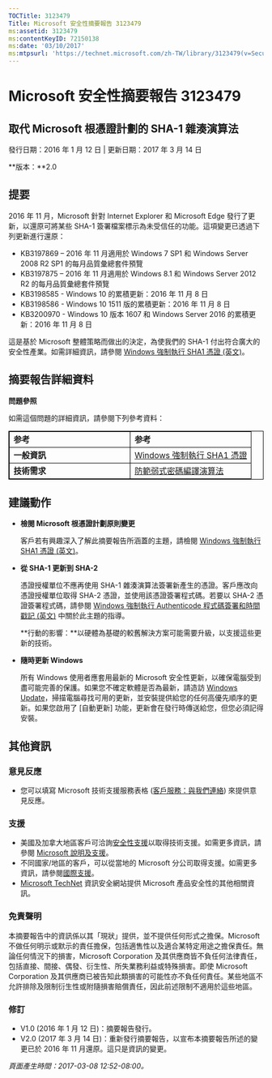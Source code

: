 ```yaml
---
TOCTitle: 3123479
Title: Microsoft 安全性摘要報告 3123479
ms:assetid: 3123479
ms:contentKeyID: 72150138
ms:date: '03/10/2017'
ms:mtpsurl: 'https://technet.microsoft.com/zh-TW/library/3123479(v=Security.10)'
---
```


Microsoft 安全性摘要報告 3123479
================================

取代 Microsoft 根憑證計劃的 SHA-1 雜湊演算法
--------------------------------------------

發行日期：2016 年 1 月 12 日 | 更新日期：2017 年 3 月 14 日

**版本：**2.0

提要
----

<span id="sectionToggle0"></span>
2016 年 11 月，Microsoft 針對 Internet Explorer 和 Microsoft Edge 發行了更新，以還原可將某些 SHA-1 簽署檔案標示為未受信任的功能。這項變更已透過下列更新進行還原：

-   KB3197869 – 2016 年 11 月適用於 Windows 7 SP1 和 Windows Server 2008 R2 SP1 的每月品質彙總套件預覽
-   KB3197875 – 2016 年 11 月適用於 Windows 8.1 和 Windows Server 2012 R2 的每月品質彙總套件預覽
-   KB3198585 - Windows 10 的累積更新：2016 年 11 月 8 日
-   KB3198586 - Windows 10 1511 版的累積更新：2016 年 11 月 8 日
-   KB3200970 - Windows 10 版本 1607 和 Windows Server 2016 的累積更新：2016 年 11 月 8 日

這是基於 Microsoft 整體策略而做出的決定，為使我們的 SHA-1 付出符合廣大的安全性產業。如需詳細資訊，請參閱 [Windows 強制執行 SHA1 憑證 (英文)](https://aka.ms/sha1)。

摘要報告詳細資料
----------------

<span id="sectionToggle1"></span>
**問題參照**

如需這個問題的詳細資訊，請參閱下列參考資料：

<p> </p>
<table style="border:1px solid black;">
<colgroup>
<col width="50%" />
<col width="50%" />
</colgroup>
<tbody>
<tr class="odd">
<td style="border:1px solid black;"><strong>参考</strong></td>
<td style="border:1px solid black;"><strong>参考</strong></td>
</tr>
<tr class="even">
<td style="border:1px solid black;"><strong>一般資訊</strong></td>
<td style="border:1px solid black;"><a href="http://aka.ms/sha1">Windows 強制執行 SHA1 憑證</a></td>
</tr>
<tr class="odd">
<td style="border:1px solid black;"><strong>技術需求</strong></td>
<td style="border:1px solid black;"><a href="https://technet.microsoft.com/zh-tw/library/dn375961.aspx">防範弱式密碼編譯演算法</a></td>
</tr>
</tbody>
</table>
  
建議動作  
--------
  
<span id="sectionToggle2"></span>
-   **檢閱 Microsoft 根憑證計劃原則變更**
  
    客戶若有興趣深入了解此摘要報告所涵蓋的主題，請檢閱 [Windows 強制執行 SHA1 憑證 (英文)](http://aka.ms/sha1)。
  
-   **從 SHA-1 更新到 SHA-2**
  
    憑證授權單位不應再使用 SHA-1 雜湊演算法簽署新產生的憑證。客戶應改向憑證授權單位取得 SHA-2 憑證，並使用該憑證簽署程式碼。若要以 SHA-2 憑證簽署程式碼，請參閱 [Windows 強制執行 Authenticode 程式碼簽署和時間戳記 (英文)](http://aka.ms/sha1) 中關於此主題的指導。
  
    **行動的影響：**以硬體為基礎的較舊解決方案可能需要升級，以支援這些更新的技術。
  
-   **隨時更新 Windows**
  
    所有 Windows 使用者應套用最新的 Microsoft 安全性更新，以確保電腦受到盡可能完善的保護。如果您不確定軟體是否為最新，請造訪 [Windows Update](http://windowsupdate.microsoft.com/)，掃描電腦尋找可用的更新，並安裝提供給您的任何高優先順序的更新。如果您啟用了 \[自動更新\] 功能，更新會在發行時傳送給您，但您必須記得安裝。
  
其他資訊  
--------
  
<span id="sectionToggle3"></span>
### 意見反應
  
-   您可以填寫 Microsoft 技術支援服務表格 ([客戶服務：與我們連絡](http://support.microsoft.com/zh-tw/kb/?scid=sw;en;1257&amp;showpage=1&amp;ws=technet&amp;sd=tech)) 來提供意見反應。
  
### 支援
  
-   美國及加拿大地區客戶可洽詢[安全性支援](http://go.microsoft.com/fwlink/?linkid=21131)以取得技術支援。如需更多資訊，請參閱 [Microsoft 說明及支援](http://support.microsoft.com/zh-tw/)。  
-   不同國家/地區的客戶，可以從當地的 Microsoft 分公司取得支援。如需更多資訊，請參閱[國際支援](http://go.microsoft.com/fwlink/?linkid=21155)。  
-   [Microsoft TechNet](http://go.microsoft.com/fwlink/?linkid=21132) 資訊安全網站提供 Microsoft 產品安全性的其他相關資訊。
  
### 免責聲明
  
本摘要報告中的資訊係以其「現狀」提供，並不提供任何形式之擔保。Microsoft 不做任何明示或默示的責任擔保，包括適售性以及適合某特定用途之擔保責任。無論任何情況下的損害，Microsoft Corporation 及其供應商皆不負任何法律責任，包括直接、間接、偶發、衍生性、所失業務利益或特殊損害。即使 Microsoft Corporation 及其供應商已被告知此類損害的可能性亦不負任何責任。某些地區不允許排除及限制衍生性或附隨損害賠償責任，因此前述限制不適用於這些地區。
  
### 修訂
  
-   V1.0 (2016 年 1 月 12 日)：摘要報告發行。  
-   V2.0 (2017 年 3 月 14 日)：重新發行摘要報告，以宣布本摘要報告所述的變更已於 2016 年 11 月還原。這只是資訊的變更。
  
*頁面產生時間：2017-03-08 12:52-08:00。*
